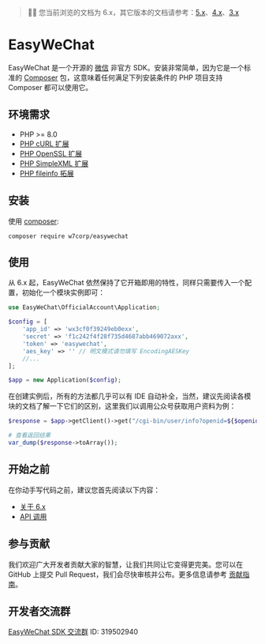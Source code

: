 > 👋🏼 您当前浏览的文档为 6.x，其它版本的文档请参考：[5.x](/5.x/)、[4.x](/4.x/)、[3.x](/3.x/)

# EasyWeChat

EasyWeChat 是一个开源的 [微信](http://www.wechat.com) 非官方 SDK。安装非常简单，因为它是一个标准的 [Composer](https://getcomposer.org/) 包，这意味着任何满足下列安装条件的 PHP 项目支持 Composer 都可以使用它。

## 环境需求

- PHP >= 8.0
- [PHP cURL 扩展](http://php.net/manual/en/book.curl.php)
- [PHP OpenSSL 扩展](http://php.net/manual/en/book.openssl.php)
- [PHP SimpleXML 扩展](http://php.net/manual/en/book.simplexml.php)
- [PHP fileinfo 拓展](http://php.net/manual/en/book.fileinfo.php)

## 安装

使用 [composer](http://getcomposer.org/):

```shell
composer require w7corp/easywechat
```

## 使用

从 6.x 起，EasyWeChat 依然保持了它开箱即用的特性，同样只需要传入一个配置，初始化一个模块实例即可：

```php
use EasyWeChat\OfficialAccount\Application;

$config = [
    'app_id' => 'wx3cf0f39249eb0exx',
    'secret' => 'f1c242f4f28f735d4687abb469072axx',
    'token' => 'easywechat',
    'aes_key' => '' // 明文模式请勿填写 EncodingAESKey
    //...
];

$app = new Application($config);
```

在创建实例后，所有的方法都几乎可以有 IDE 自动补全，当然，建议先阅读各模块的文档了解一下它们的区别，这里我们以调用公众号获取用户资料为例：

```php
$response = $app->getClient()->get("/cgi-bin/user/info?openid=${$openid}&lang=zh_CN");

# 查看返回结果
var_dump($response->toArray());
```

## 开始之前

在你动手写代码之前，建议您首先阅读以下内容：

- [关于 6.x](./introduction.md)
- [API 调用](./client.md)

## 参与贡献

我们欢迎广大开发者贡献大家的智慧，让我们共同让它变得更完美。您可以在 GitHub 上提交 Pull Request，我们会尽快审核并公布。更多信息请参考 [贡献指南](contributing.md)。

## 开发者交流群

[EasyWeChat SDK 交流群](http://shang.qq.com/wpa/qunwpa?idkey=b4dcf3ec51a7e8c3c3a746cf450ce59895e5c4ec4fbcb0f80c2cd97c3c6e63e9) ID: 319502940
